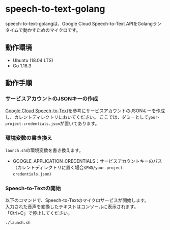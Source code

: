 # speech-to-text-golang
speech-to-text-golangは、Google Cloud Speech-to-Text APIをGolangランタイムで動かすためのマイクロです。

## 動作環境
- Ubuntu (18.04 LTS)
- Go 1.18.3

## 動作手順
### サービスアカウントのJSONキーの作成
[Google Cloud Speech-to-Text](https://cloud.google.com/speech-to-text/docs/before-you-begin?hl=ja)を参考にサービスアカウントのJSONキーを作成し、カレントディレクトリにおいてください。
ここでは、ダミーとして`your-project-credentials.json`が置いてあります。

### 環境変数の書き換え
`launch.sh`の環境変数を書き換えます。

- GOOGLE_APPLICATION_CREDENTIALS：サービスアカウントキーのパス（カレントディレクトリに置く場合`$PWD/your-project-credentials.json`）

### Speech-to-Textの開始
以下のコマンドで、Speech-to-Textのマイクロサービスが開始します。  
入力された音声を変換したテキストはコンソールに表示されます。  
「Ctrl+C」で停止してください。
```
./launch.sh
```

